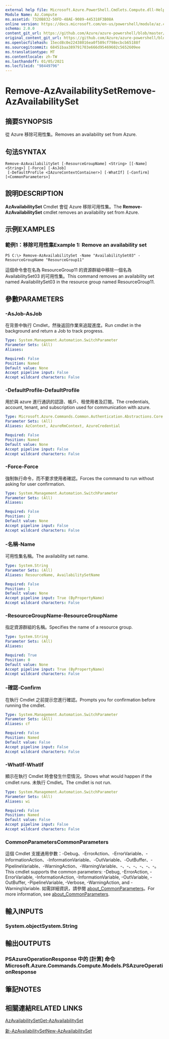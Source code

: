 ```yaml
---
external help file: Microsoft.Azure.PowerShell.Cmdlets.Compute.dll-Help.xml
Module Name: Az.Compute
ms.assetid: 7320B832-50FD-48AE-9089-445318F3B08A
online version: https://docs.microsoft.com/en-us/powershell/module/az.compute/remove-azavailabilityset
schema: 2.0.0
content_git_url: https://github.com/Azure/azure-powershell/blob/master/src/Compute/Compute/help/Remove-AzAvailabilitySet.md
original_content_git_url: https://github.com/Azure/azure-powershell/blob/master/src/Compute/Compute/help/Remove-AzAvailabilitySet.md
ms.openlocfilehash: 15ecd8c0e22438016ea0f589cf798ecbcb65188f
ms.sourcegitcommit: 68451baa389791703e666d95469602c5652609ee
ms.translationtype: MT
ms.contentlocale: zh-TW
ms.lasthandoff: 01/05/2021
ms.locfileid: "98449796"
---
```

# <span data-ttu-id="73797-101">Remove-AzAvailabilitySet</span><span class="sxs-lookup"><span data-stu-id="73797-101">Remove-AzAvailabilitySet</span></span>

## <span data-ttu-id="73797-102">摘要</span><span class="sxs-lookup"><span data-stu-id="73797-102">SYNOPSIS</span></span>
<span data-ttu-id="73797-103">從 Azure 移除可用性集。</span><span class="sxs-lookup"><span data-stu-id="73797-103">Removes an availability set from Azure.</span></span>

## <span data-ttu-id="73797-104">句法</span><span class="sxs-lookup"><span data-stu-id="73797-104">SYNTAX</span></span>

```
Remove-AzAvailabilitySet [-ResourceGroupName] <String> [[-Name] <String>] [-Force] [-AsJob]
 [-DefaultProfile <IAzureContextContainer>] [-WhatIf] [-Confirm] [<CommonParameters>]
```

## <span data-ttu-id="73797-105">說明</span><span class="sxs-lookup"><span data-stu-id="73797-105">DESCRIPTION</span></span>
<span data-ttu-id="73797-106">**AzAvailabilitySet** Cmdlet 會從 Azure 移除可用性集。</span><span class="sxs-lookup"><span data-stu-id="73797-106">The **Remove-AzAvailabilitySet** cmdlet removes an availability set from Azure.</span></span>

## <span data-ttu-id="73797-107">示例</span><span class="sxs-lookup"><span data-stu-id="73797-107">EXAMPLES</span></span>

### <span data-ttu-id="73797-108">範例1：移除可用性集</span><span class="sxs-lookup"><span data-stu-id="73797-108">Example 1: Remove an availability set</span></span>
```
PS C:\> Remove-AzAvailabilitySet -Name "AvailabilitySet03" -ResourceGroupName "ResourceGroup11"
```

<span data-ttu-id="73797-109">這個命令會在名為 ResourceGroup11 的資源群組中移除一個名為 AvailabilitySet03 的可用性集。</span><span class="sxs-lookup"><span data-stu-id="73797-109">This command removes an availability set named AvailabilitySet03 in the resource group named ResourceGroup11.</span></span>

## <span data-ttu-id="73797-110">參數</span><span class="sxs-lookup"><span data-stu-id="73797-110">PARAMETERS</span></span>

### <span data-ttu-id="73797-111">-AsJob</span><span class="sxs-lookup"><span data-stu-id="73797-111">-AsJob</span></span>
<span data-ttu-id="73797-112">在背景中執行 Cmdlet，然後返回作業來追蹤進度。</span><span class="sxs-lookup"><span data-stu-id="73797-112">Run cmdlet in the background and return a Job to track progress.</span></span>

```yaml
Type: System.Management.Automation.SwitchParameter
Parameter Sets: (All)
Aliases:

Required: False
Position: Named
Default value: None
Accept pipeline input: False
Accept wildcard characters: False
```

### <span data-ttu-id="73797-113">-DefaultProfile</span><span class="sxs-lookup"><span data-stu-id="73797-113">-DefaultProfile</span></span>
<span data-ttu-id="73797-114">用於與 azure 進行通訊的認證、帳戶、租使用者及訂閱。</span><span class="sxs-lookup"><span data-stu-id="73797-114">The credentials, account, tenant, and subscription used for communication with azure.</span></span>

```yaml
Type: Microsoft.Azure.Commands.Common.Authentication.Abstractions.Core.IAzureContextContainer
Parameter Sets: (All)
Aliases: AzContext, AzureRmContext, AzureCredential

Required: False
Position: Named
Default value: None
Accept pipeline input: False
Accept wildcard characters: False
```

### <span data-ttu-id="73797-115">-Force</span><span class="sxs-lookup"><span data-stu-id="73797-115">-Force</span></span>
<span data-ttu-id="73797-116">強制執行命令，而不要求使用者確認。</span><span class="sxs-lookup"><span data-stu-id="73797-116">Forces the command to run without asking for user confirmation.</span></span>

```yaml
Type: System.Management.Automation.SwitchParameter
Parameter Sets: (All)
Aliases:

Required: False
Position: 2
Default value: None
Accept pipeline input: False
Accept wildcard characters: False
```

### <span data-ttu-id="73797-117">-名稱</span><span class="sxs-lookup"><span data-stu-id="73797-117">-Name</span></span>
<span data-ttu-id="73797-118">可用性集名稱。</span><span class="sxs-lookup"><span data-stu-id="73797-118">The availability set name.</span></span>

```yaml
Type: System.String
Parameter Sets: (All)
Aliases: ResourceName, AvailabilitySetName

Required: False
Position: 1
Default value: None
Accept pipeline input: True (ByPropertyName)
Accept wildcard characters: False
```

### <span data-ttu-id="73797-119">-ResourceGroupName</span><span class="sxs-lookup"><span data-stu-id="73797-119">-ResourceGroupName</span></span>
<span data-ttu-id="73797-120">指定資源群組的名稱。</span><span class="sxs-lookup"><span data-stu-id="73797-120">Specifies the name of a resource group.</span></span>

```yaml
Type: System.String
Parameter Sets: (All)
Aliases:

Required: True
Position: 0
Default value: None
Accept pipeline input: True (ByPropertyName)
Accept wildcard characters: False
```

### <span data-ttu-id="73797-121">-確認</span><span class="sxs-lookup"><span data-stu-id="73797-121">-Confirm</span></span>
<span data-ttu-id="73797-122">在執行 Cmdlet 之前提示您進行確認。</span><span class="sxs-lookup"><span data-stu-id="73797-122">Prompts you for confirmation before running the cmdlet.</span></span>

```yaml
Type: System.Management.Automation.SwitchParameter
Parameter Sets: (All)
Aliases: cf

Required: False
Position: Named
Default value: False
Accept pipeline input: False
Accept wildcard characters: False
```

### <span data-ttu-id="73797-123">-WhatIf</span><span class="sxs-lookup"><span data-stu-id="73797-123">-WhatIf</span></span>
<span data-ttu-id="73797-124">顯示在執行 Cmdlet 時會發生什麼情況。</span><span class="sxs-lookup"><span data-stu-id="73797-124">Shows what would happen if the cmdlet runs.</span></span>
<span data-ttu-id="73797-125">未執行 Cmdlet。</span><span class="sxs-lookup"><span data-stu-id="73797-125">The cmdlet is not run.</span></span>

```yaml
Type: System.Management.Automation.SwitchParameter
Parameter Sets: (All)
Aliases: wi

Required: False
Position: Named
Default value: False
Accept pipeline input: False
Accept wildcard characters: False
```

### <span data-ttu-id="73797-126">CommonParameters</span><span class="sxs-lookup"><span data-stu-id="73797-126">CommonParameters</span></span>
<span data-ttu-id="73797-127">這個 Cmdlet 支援通用參數：-Debug、-ErrorAction、-ErrorVariable、-InformationAction、-InformationVariable、-OutVariable、-OutBuffer、-PipelineVariable、-WarningAction、-WarningVariable、-、-、-、-、-、-。</span><span class="sxs-lookup"><span data-stu-id="73797-127">This cmdlet supports the common parameters: -Debug, -ErrorAction, -ErrorVariable, -InformationAction, -InformationVariable, -OutVariable, -OutBuffer, -PipelineVariable, -Verbose, -WarningAction, and -WarningVariable.</span></span> <span data-ttu-id="73797-128">如需詳細資訊，請參閱 [about_CommonParameters](http://go.microsoft.com/fwlink/?LinkID=113216)。</span><span class="sxs-lookup"><span data-stu-id="73797-128">For more information, see [about_CommonParameters](http://go.microsoft.com/fwlink/?LinkID=113216).</span></span>

## <span data-ttu-id="73797-129">輸入</span><span class="sxs-lookup"><span data-stu-id="73797-129">INPUTS</span></span>

### <span data-ttu-id="73797-130">System.object</span><span class="sxs-lookup"><span data-stu-id="73797-130">System.String</span></span>

## <span data-ttu-id="73797-131">輸出</span><span class="sxs-lookup"><span data-stu-id="73797-131">OUTPUTS</span></span>

### <span data-ttu-id="73797-132">PSAzureOperationResponse 中的 [計算] 命令</span><span class="sxs-lookup"><span data-stu-id="73797-132">Microsoft.Azure.Commands.Compute.Models.PSAzureOperationResponse</span></span>

## <span data-ttu-id="73797-133">筆記</span><span class="sxs-lookup"><span data-stu-id="73797-133">NOTES</span></span>

## <span data-ttu-id="73797-134">相關連結</span><span class="sxs-lookup"><span data-stu-id="73797-134">RELATED LINKS</span></span>

[<span data-ttu-id="73797-135">AzAvailabilitySet</span><span class="sxs-lookup"><span data-stu-id="73797-135">Get-AzAvailabilitySet</span></span>](./Get-AzAvailabilitySet.md)

[<span data-ttu-id="73797-136">新-AzAvailabilitySet</span><span class="sxs-lookup"><span data-stu-id="73797-136">New-AzAvailabilitySet</span></span>](./New-AzAvailabilitySet.md)


